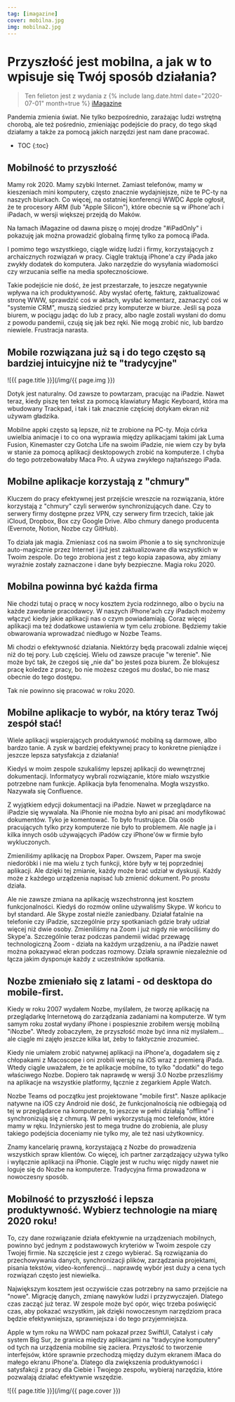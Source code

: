 ```yaml
---
tag: [imagazine]
cover: mobilna.jpg
img: mobilna2.jpg
---
```


# Przyszłość jest mobilna, a jak w to wpisuje się Twój sposób działania?

> Ten felieton jest z wydania z {% include lang.date.html date="2020-07-01" month=true %} [iMagazine](https://imagazine.pl)

Pandemia zmienia świat. Nie tylko bezpośrednio, zarażając ludzi wstrętną chorobą, ale też pośrednio, zmieniając podejście do pracy, do tego skąd działamy a także za pomocą jakich narzędzi jest nam dane pracować.

<!--More-->

* TOC
{:toc}

## Mobilność to przyszłość

Mamy rok 2020. Mamy szybki Internet. Zamiast telefonów, mamy w kieszeniach mini komputery, często znacznie wydajniejsze, niże te PC-ty na naszych biurkach. Co więcej, na ostatniej konferencji WWDC Apple ogłosił, że te procesory ARM (lub "Apple Silicon"), które obecnie są w iPhone'ach i iPadach, w wersji większej przejdą do Maków.

Na łamach iMagazine od dawna piszę o mojej drodze "#iPadOnly" i pokazuję jak można prowadzić globalną firmę tylko za pomocą iPada.

I pomimo tego wszystkiego, ciągle widzę ludzi i firmy, korzystających z archaicznych rozwiązań w pracy. Ciągle traktują iPhone'a czy iPada jako zwykły dodatek do komputera. Jako narzędzie do wysyłania wiadomości czy wrzucania selfie na media społecznościowe.

Takie podejście nie dość, że jest przestarzałe, to jeszcze negatywnie wpływa na ich produktywność. Aby wysłać ofertę, fakturę, zaktualizować stronę WWW, sprawdzić coś w aktach, wysłać komentarz, zaznaczyć coś w "systemie CRM", muszą siedzieć przy komputerze w biurze. Jeśli są poza biurem, w pociągu jadąc do lub z pracy, albo nagle zostali wysłani do domu z powodu pandemii, czują się jak bez ręki. Nie mogą zrobić nic, lub bardzo niewiele. Frustracja narasta.

## Mobile rozwiązana już są i do tego często są bardziej intuicyjne niż te "tradycyjne"

![{{ page.title }}](/img/{{ page.img }})

Dotyk jest naturalny. Od zawsze to powtarzam, pracując na iPadzie. Nawet teraz, kiedy piszę ten tekst za pomocą klawiatury Magic Keyboard, która ma wbudowany Trackpad, i tak i tak znacznie częściej dotykam ekran niż używam gładzika.

Mobilne appki często są lepsze, niż te zrobione na PC-ty. Moja córka uwielbia animacje i to co ona wyprawia między aplikacjami takimi jak Luma Fusion, Kinemaster czy Gotcha Life na swoim iPadzie, nie wiem czy by była w stanie za pomocą aplikacji desktopowych zrobić na komputerze. I chyba do tego potrzebowałaby Maca Pro. A używa zwykłego najtańszego iPada.

## Mobilne aplikacje korzystają z "chmury"

Kluczem do pracy efektywnej jest przejście wreszcie na rozwiązania, które korzystają z "chmury" czyli serwerów synchronizujących dane. Czy to serwery firmy dostępne przez VPN, czy serwery firm trzecich, takie jak iCloud, Dropbox, Box czy Google Drive. Albo chmury danego producenta (Evernote, Notion, Nozbe czy GitHub).

To działa jak magia. Zmieniasz coś na swoim iPhonie a to się synchronizuje auto-magicznie przez Internet i już jest zaktualizowane dla wszystkich w Twoim zespole. Do tego zrobiona jest z tego kopia zapasowa, aby zmiany wyraźnie zostały zaznaczone i dane były bezpieczne. Magia roku 2020.

## Mobilna powinna być każda firma

Nie chodzi tutaj o pracę w nocy kosztem życia rodzinnego, albo o byciu na każde zawołanie pracodawcy. W naszych iPhone'ach czy iPadach możemy włączyć kiedy jakie aplikacji nas o czym powiadamiają. Coraz więcej aplikacji ma też dodatkowe ustawienia w tym celu zrobione. Będziemy takie obwarowania wprowadzać niedługo w Nozbe Teams.

Mi chodzi o efektywność działania. Niektórzy będą pracowali zdalnie więcej niż do tej pory. Lub częściej. Wielu od zawsze pracuje "w terenie". Nie może być tak, że czegoś się „nie da” bo jesteś poza biurem. Że blokujesz pracę koledze z pracy, bo nie możesz czegoś mu dosłać, bo nie masz obecnie do tego dostępu.

Tak nie powinno się pracować w roku 2020.

## Mobilne aplikacje to wybór, na który teraz Twój zespół stać!

Wiele aplikacji wspierających produktywność mobilną są darmowe, albo bardzo tanie. A zysk w bardziej efektywnej pracy to konkretne pieniądze i jeszcze lepsza satysfakcja z działania!

Kiedyś w moim zespole szukaliśmy lepszej aplikacji do wewnętrznej dokumentacji. Informatycy wybrali rozwiązanie, które miało wszystkie potrzebne nam funkcje. Aplikacja była fenomenalna. Mogła wszystko. Nazywała się Confluence.

Z wyjątkiem edycji dokumentacji na iPadzie. Nawet w przeglądarce na iPadzie się wywalała. Na iPhonie nie można było ani pisać ani modyfikować dokumentów. Tyko je komentować. To było frustrujące. Dla osób pracujących tylko przy komputerze nie było to problemem. Ale nagle ja i kilka innych osób używających iPadów czy iPhone'ów w firmie było wykluczonych.

Zmieniliśmy aplikację na Dropbox Paper. Owszem, Paper ma swoje niedoróbki i nie ma wielu z tych funkcji, które były w tej poprzedniej aplikacji. Ale dzięki tej zmianie, każdy może brać udział w dyskusji. Każdy może z każdego urządzenia napisać lub zmienić dokument. Po prostu działa.

Ale nie zawsze zmiana na aplikację wszechstronną jest kosztem funkcjonalności. Kiedyś do rozmów online używaliśmy Skype. W końcu to był standard. Ale Skype został nieźle zaniedbany. Działał fatalnie na telefonie czy iPadzie, szczególnie przy spotkaniach gdzie brały udział więcej niż dwie osoby. Zmieniliśmy na Zoom i już nigdy nie wróciliśmy do Skype'a. Szczególnie teraz podczas pandemii widać przewagę technologiczną Zoom - działa na każdym urządzeniu, a na iPadzie nawet można pokazywać ekran podczas rozmowy. Działa sprawnie niezależnie od łącza jakim dysponuje każdy z uczestników spotkania.

## Nozbe zmieniało się z latami - od desktopa do mobile-first.

Kiedy w roku 2007 wydałem Nozbe, myślałem, że tworzę aplikację na przeglądarkę Internetową do zarządzania zadaniami na komputerze. W tym samym roku został wydany iPhone i pospiesznie zrobiłem wersję mobilną "iNozbe". Wtedy zobaczyłem, że przyszłość może być inna niż myślałem... ale ciągle mi zajęło jeszcze kilka lat, żeby to faktycznie zrozumieć.

Kiedy nie umiałem zrobić natywnej aplikacji na iPhone'a, dogadałem się z chłopakami z Macoscope i oni zrobili wersję na iOS wraz z premierą iPada. Wtedy ciągle uważałem, że te aplikacje mobilne, to tylko "dodatki" do tego właściwego Nozbe. Dopiero tak naprawdę w wersji 3.0 Nozbe przeszliśmy na aplikacje na wszystkie platformy, łącznie z zegarkiem Apple Watch.

Nozbe Teams od początku jest projektowane "mobile first". Nasze aplikacje natywne na iOS czy Android nie dość, że funkcjonalnością nie odbiegają od tej w przeglądarce na komputerze, to jeszcze w pełni działają "offline" i synchronizują się z chmurą. W pełni wykorzystują moc telefonów, które mamy w ręku. Inżyniersko jest to mega trudne do zrobienia, ale plusy takiego podejścia doceniamy nie tylko my, ale też nasi użytkownicy.

Znamy kancelarię prawną, korzystającą z Nozbe do prowadzenia wszystkich spraw klientów. Co więcej, ich partner zarządzający używa tylko i wyłącznie aplikacji na iPhonie. Ciągle jest w ruchu więc nigdy nawet nie loguje się do Nozbe na komputerze. Tradycyjna firma prowadzona w nowoczesny sposób.

## Mobilność to przyszłość i lepsza produktywność. Wybierz technologie na miarę 2020 roku!

To, czy dane rozwiązanie działa efektywnie na urządzeniach mobilnych, powinno być jednym z podstawowych kryteriów w Twoim zespole czy Twojej firmie. Na szczęście jest z czego wybierać. Są rozwiązania do przechowywania danych, synchronizacji plików, zarządzania projektami, pisania tekstów, video-konferencji... naprawdę wybór jest duży a cena tych rozwiązań często jest niewielka.

Największym kosztem jest oczywiście czas potrzebny na samo przejście na "nowe". Migrację danych, zmianę nawyków ludzi i przyzwyczajeń. Dlatego czas zacząć już teraz. W zespole może być opór, więc trzeba poświęcić czas, aby pokazać wszystkim, jak dzięki nowoczesnym narzędziom praca będzie efektywniejsza, sprawniejsza i do tego przyjemniejsza.

Apple w tym roku na WWDC nam pokazał przez SwiftUI, Catalyst i cały system Big Sur, że granica między aplikacjami na "tradycyjne komputery" od tych na urządzenia mobilne się zaciera. Przyszłość to tworzenie interfejsów, które sprawnie przechodzą między dużym ekranem iMaca do małego ekranu iPhone'a. Dlatego dla zwiększenia produktywności i satysfakcji z pracy dla Ciebie i Twojego zespołu, wybieraj narzędzia, które pozwalają działać efektywnie wszędzie.

![{{ page.title }}](/img/{{ page.cover }})